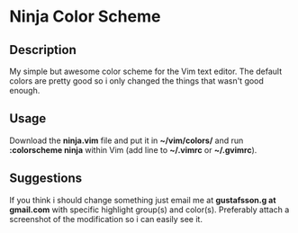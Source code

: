 Ninja Color Scheme
==================

Description
-----------
My simple but awesome color scheme for the Vim text editor. The default colors
are pretty good so i only changed the things that wasn't good enough.

Usage
-----
Download the **ninja.vim** file and put it in **~/vim/colors/** and run
**:colorscheme ninja** within Vim (add line to **~/.vimrc** or **~/.gvimrc**).


Suggestions
-----------
If you think i should change something just email me at
**gustafsson.g at gmail.com** with specific highlight group(s) and color(s).
Preferably attach a screenshot of the modification so i can easily see it.

